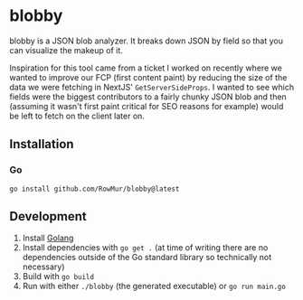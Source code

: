 # blobby

blobby is a JSON blob analyzer. It breaks down JSON by field so that you can visualize the makeup of it.

Inspiration for this tool came from a ticket I worked on recently where we wanted to improve our FCP (first content paint) by reducing the size of the data we were fetching in NextJS' `GetServerSideProps`. I wanted to see which fields were the biggest contributors to a fairly chunky JSON blob and then (assuming it wasn't first paint critical for SEO reasons for example) would be left to fetch on the client later on.

## Installation

### Go

```
go install github.com/RowMur/blobby@latest
```

## Development

1. Install [Golang](https://go.dev/doc/install)
2. Install dependencies with `go get .` (at time of writing there are no dependencies outside of the Go standard library so technically not necessary)
3. Build with `go build`
4. Run with either `./blobby` (the generated executable) or `go run main.go`
